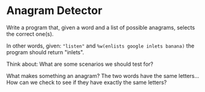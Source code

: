 # Anagram Detector

Write a program that, given a word and a list of possible anagrams, selects the correct one(s).

In other words, given: `"listen"` and `%w(enlists google inlets banana)` the program should return "inlets".

Think about: What are some scenarios we should test for?

What makes something an anagram? The two words have the same letters...
How can we check to see if they have exactly the same letters?